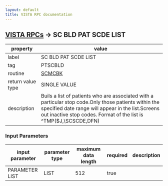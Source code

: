 ```yaml
---
layout: default
title: VISTA RPC documentation
---
```




## [VISTA RPCs](TableOfContent.md) &#8594; SC BLD PAT SCDE LIST 

 property | value 
--- | --- 
 label | SC BLD PAT SCDE LIST
 tag | PTSCBLD
 routine | [SCMCBK](http://code.osehra.org/dox/Routine_SCMCBK_source.html)
 return value type | SINGLE VALUE
 description | Buils a list of patients who are associated with a particular stop code.Only those patients within the specified date range will appear in the list.Screens out inactive stop codes.  Format of the list is ^TMP($J,\SCSCDE\,DFN)

### Input Parameters

| input parameter | parameter type | maximum data length | required | description | 
| --- | --- | --- | --- | --- | 
| PARAMETER LIST | LIST | 512 | true |  | 